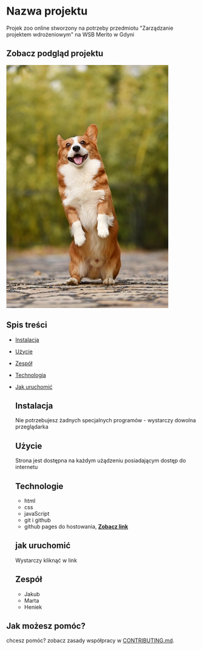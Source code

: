 # Nazwa projektu
Projek zoo online stworzony na potrzeby przedmiotu "Zarządzanie projektem wdrożeniowym" na WSB Merito w Gdyni
## Zobacz podgląd projektu
![podglad_projektu](img/pies.jpg)

## Spis treści
- [Instalacja](#instalacja)
- [Użycie](#użycie)
- [Zespół](#Zespół)
- [Technologia](*Technologia)
- [Jak uruchomić](#jak-uruchomić)
  ## Instalacja
  Nie potrzebujesz żadnych specjalnych programów - wystarczy dowolna przeglądarka

  ## Użycie
  Strona jest dostępna na każdym użądzeniu posiadającym dostęp do internetu

  ## Technologie
  - html
  - css
  - javaScript
  - git i github
  - github pages do hostowania, [**Zobacz link**](https://adamkuchto.github.io/WZ_ININ5-hyb-wszyscy/)
 
  ## jak uruchomić
  Wystarczy kliknąć w link

  ## Zespół
  - Jakub
  - Marta
  - Heniek

## Jak możesz pomóc?
chcesz pomóc? zobacz zasady współpracy w [CONTRIBUTING.md](CONTRIBUTING.md).
   
 
    
